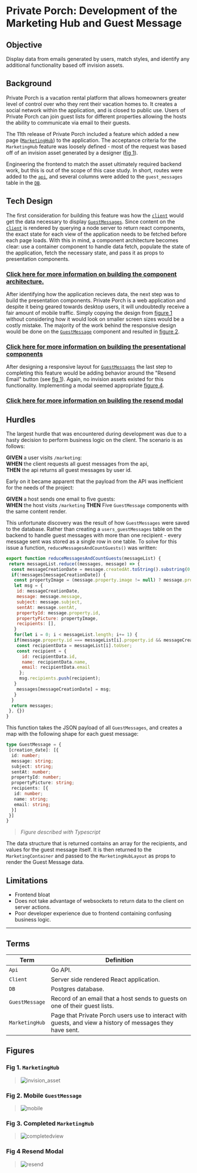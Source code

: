 # Private Porch: Development of the Marketing Hub and Guest Message

## Objective

Display data from emails generated by users, match styles, and identify any additional functionality based off invision assets.

## Background

Private Porch is a vacation rental platform that allows homeowners greater level of control over who they rent their vacation homes to. It creates a social network within the application, and is closed to public use. Users of Private Porch can join guest lists for different properties allowing the hosts the ability to communicate via email to their guests.

The 11th release of Private Porch included a feature which added a new page ([`MarketingHub`](#terms)) to the application. The acceptance criteria for the `MarketingHub` feature was loosely defined - most of the request was based off of an invision asset generated by a designer ([fig 1](#fig-1.-marketinghub)).

Engineering the frontend to match the asset ultimately required backend work, but this is out of the scope of this case study. In short, routes were added to the [`api`](#terms), and several columns were added to the `guest_messages` table in the [`DB`](#terms).

## Tech Design

The first consideration for building this feature was how the [`client`](#terms) would get the data necessary to display [`GuestMessages`](#terms). Since content on the [`client`](#terms) is rendered by querying a node server to return react components, the exact state for each view of the application needs to be fetched before each page loads. With this in mind, a component architecture becomes clear: use a container component to handle data fetch, populate the state of the application, fetch the necessary state, and pass it as props to presentation components.

### [Click here for more information on building the component architecture.](./tech_design/component_architecture.md)

After identifying how the application recieves data, the next step was to build the presentation components. Private Porch is a web application and despite it being geared towards desktop users, it will undoubtedly receive a fair amount of mobile traffic. Simply copying the design from [figure 1](#fig-1.-marketinghub) without considering how it would look on smaller screen sizes would be a costly mistake. The majority of the work behind the responsive design would be done on the [`GuestMessage`](#terms) component and resulted in [figure 2](#fig-2.-mobile-guestmessage).

### [Click here for more information on building the presentational components](./tech_design/presentation_components.md)

After designing a responsive layout for [`GuestMessages`](#terms) the last step to completing this feature would be adding behavior around the "Resend Email" button (see [fig 1](#fig-1.-marketinghub)). Again, no invision assets existed for this functionality. Implementing a modal seemed appropriate [figure 4](#fig-4.-resend).

### [Click here for more information on building the resend modal](./tech_design/modal.md)

## Hurdles

The largest hurdle that was encountered during development was due to a hasty decision to perform business logic on the client. The scenario is as follows:

**GIVEN** a user visits `/marketing`:  
**WHEN** the client requests all guest messages from the api,  
**THEN** the api returns all guest messages by user id.

Early on it became apparent that the payload from the API was inefficient for the needs of the project:

**GIVEN** a host sends one email to five guests:  
**WHEN** the host visits `/marketing`
**THEN** Five `GuestMessage` components with the same content render.

This unfortunate discovery was the result of how `GuestMessages` were saved to the database. Rather than creating a `users_guestMessages` table on the backend to handle guest messages with more than one recipient - every message sent was stored as a single row in one table. To solve for this issue a function, `reduceMessagesAndCountGuests()` was written:

```javascript
export function reduceMessagesAndCountGuests(messageList) {
 return messageList.reduce((messages, message) => {
  const messageCreationDate = message.createdAt.toString().substring(0,8);
  if(!messages[messageCreationDate]) {
   const propertyImage = (message.property.image != null) ? message.property.image.url : false;
   let msg = {
    id: messageCreationDate,
    message: message.message,
    subject: message.subject,
    sentAt: message.sentAt,
    propertyId: message.property.id,
    propertyPicture: propertyImage,
    recipients: [],
   }
   for(let i = 0; i < messageList.length; i+= 1) {
   if(message.property.id === messageList[i].property.id && messageCreationDate === messageList[i].createdAt.toString().substring(0,8)) {
    const recipientData = messageList[i].toUser;
    const recipient = {
      id: recipientData.id,
      name: recipientData.name,
      email: recipientData.email
     };
     msg.recipients.push(recipient);
   }
    messages[messageCreationDate] = msg;
   }
  }
  return messages;
 }, {})
}
```

This function takes the JSON payload of all `GuestMessages`, and creates a map with the following shape for each guest message:

```typescript
type GuestMessage = {
 [creation_date]: [{
  id: number;
  message: string;
  subject: string;
  sentAt: number;
  propertyId: number;
  propertyPicture: string;
  recipients: [{
   id: number;
   name: string;
   email: string;
  }]
 }]
}
```
> _Figure described with Typescript_

The data structure that is returned contains an array for the recipients, and values for the guest message itself. It is then returned to the `MarketingContainer` and passed to the `MarketingHubLayout` as props to render the Guest Message data.

## Limitations

- Frontend bloat
- Does not take advantage of websockets to return data to the client on server actions.
- Poor developer experience due to frontend containing confusing business logic.

___

## Terms

| Term | Definition |
| --- | --- |
| `Api` | Go API. |
| `Client` | Server side rendered React application. |
| `DB` | Postgres database. |
| `GuestMessage` | Record of an email that a host sends to guests on one of their guest lists. |
| `MarketingHub` | Page that Private Porch users use to interact with guests, and view a history of messages they have sent. |

## Figures

### Fig 1. `MarketingHub`

> ![invision_asset](./assets/invision_asset.png)

### Fig 2. Mobile `GuestMessage`

> ![mobile](./assets/mobile.png)

### Fig 3. Completed `MarketingHub`

> ![completedview](./assets/completedview.png)

### Fig 4 Resend Modal

> ![resend](./assets/resend.png)
